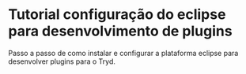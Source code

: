 # Tutorial configuração do eclipse para desenvolvimento de plugins

Passo a passo de como instalar e configurar a plataforma eclipse para desenvolver plugins para o Tryd.

